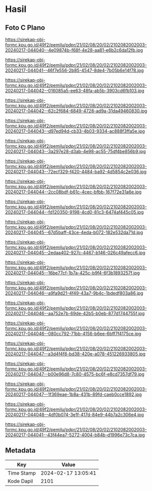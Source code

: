 # Hasil

## Foto C Plano

https://sirekap-obj-formc.kpu.go.id/49f2/pemilu/pdpr/21/02/08/20/02/2102082002003-20240217-044040--4e09874b-f68f-4e28-aa81-e6b2c6da12fb.jpg

https://sirekap-obj-formc.kpu.go.id/49f2/pemilu/pdpr/21/02/08/20/02/2102082002003-20240217-044041--46f7e556-2b85-4547-8de4-7b05b6e14f78.jpg

https://sirekap-obj-formc.kpu.go.id/49f2/pemilu/pdpr/21/02/08/20/02/2102082002003-20240217-044042--016085a5-ee63-48fa-ab5b-3903cd6fb103.jpg

https://sirekap-obj-formc.kpu.go.id/49f2/pemilu/pdpr/21/02/08/20/02/2102082002003-20240217-044042--62c2f684-6849-4728-ad9a-31da49460830.jpg

https://sirekap-obj-formc.kpu.go.id/49f2/pemilu/pdpr/21/02/08/20/02/2102082002003-20240217-044043--d97ed94d-cb33-4b03-9334-ac888f3ffa5e.jpg

https://sirekap-obj-formc.kpu.go.id/49f2/pemilu/pdpr/21/02/08/20/02/2102082002003-20240217-044043--3a297e28-d3ab-4e98-ac55-75df4be856b9.jpg

https://sirekap-obj-formc.kpu.go.id/49f2/pemilu/pdpr/21/02/08/20/02/2102082002003-20240217-044043--72ecf329-f420-4484-ba92-4d5854c2e036.jpg

https://sirekap-obj-formc.kpu.go.id/49f2/pemilu/pdpr/21/02/08/20/02/2102082002003-20240217-044044--2cc08bdf-b61c-4cec-bfbb-167f72e31a6e.jpg

https://sirekap-obj-formc.kpu.go.id/49f2/pemilu/pdpr/21/02/08/20/02/2102082002003-20240217-044044--fd120350-9198-4cd0-81c3-6474af445c05.jpg

https://sirekap-obj-formc.kpu.go.id/49f2/pemilu/pdpr/21/02/08/20/02/2102082002003-20240217-044045--67d5baff-43ce-4eda-b072-182e532da71d.jpg

https://sirekap-obj-formc.kpu.go.id/49f2/pemilu/pdpr/21/02/08/20/02/2102082002003-20240217-044045--2edaa402-927c-4467-b146-026c49afecc6.jpg

https://sirekap-obj-formc.kpu.go.id/49f2/pemilu/pdpr/21/02/08/20/02/2102082002003-20240217-044045--16be77cf-1b7a-425c-b9f4-6f3b1893257f.jpg

https://sirekap-obj-formc.kpu.go.id/49f2/pemilu/pdpr/21/02/08/20/02/2102082002003-20240217-044046--a9fa9d21-4f49-43a7-9b4c-1bdedf803a86.jpg

https://sirekap-obj-formc.kpu.go.id/49f2/pemilu/pdpr/21/02/08/20/02/2102082002003-20240217-044046--aa752e7b-69de-42b5-b0eb-877d1744755f.jpg

https://sirekap-obj-formc.kpu.go.id/49f2/pemilu/pdpr/21/02/08/20/02/2102082002003-20240217-044046--080cc792-71bb-4156-b6ee-6bff7f4175ce.jpg

https://sirekap-obj-formc.kpu.go.id/49f2/pemilu/pdpr/21/02/08/20/02/2102082002003-20240217-044047--a3d4f4f8-bd38-420e-a078-451226933805.jpg

https://sirekap-obj-formc.kpu.go.id/49f2/pemilu/pdpr/21/02/08/20/02/2102082002003-20240217-044047--b00e96d8-7c80-4575-bc6f-e8cd7357df79.jpg

https://sirekap-obj-formc.kpu.go.id/49f2/pemilu/pdpr/21/02/08/20/02/2102082002003-20240217-044047--1f369eae-1b8a-431b-89fd-caeb0cce1892.jpg

https://sirekap-obj-formc.kpu.go.id/49f2/pemilu/pdpr/21/02/08/20/02/2102082002003-20240217-044048--4df0b074-3e1f-417d-84e9-44b7a2c306e4.jpg

https://sirekap-obj-formc.kpu.go.id/49f2/pemilu/pdpr/21/02/08/20/02/2102082002003-20240217-044041--43f44ea7-5272-4004-b84b-d1996e73c7ca.jpg


## Metadata

| Key        | Value               |
| ---------- | ------------------- |
| Time Stamp | 2024-02-17 13:05:41 |
| Kode Dapil | 2101                |



